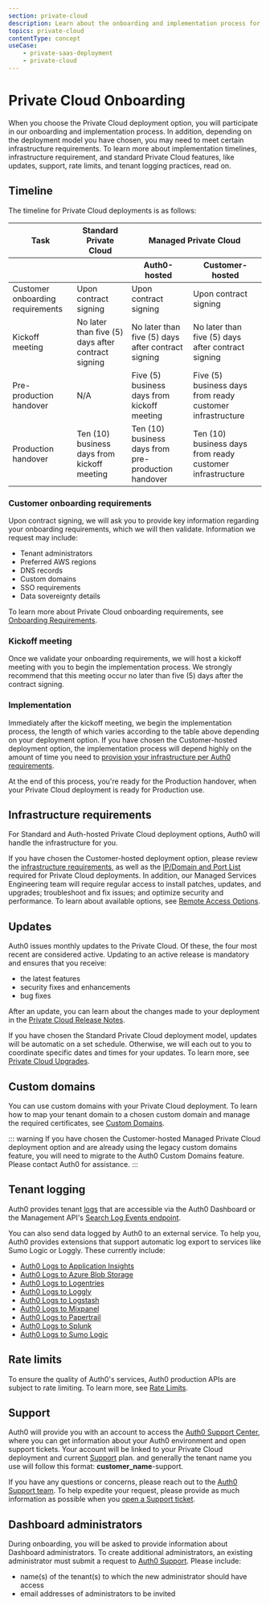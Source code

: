 ```yaml
---
section: private-cloud
description: Learn about the onboarding and implementation process for Private Cloud deployment options.
topics: private-cloud
contentType: concept
useCase: 
    - private-saas-deployment
    - private-cloud
---
```

# Private Cloud Onboarding

When you choose the Private Cloud deployment option, you will participate in our onboarding and implementation process. In addition, depending on the deployment model you have chosen, you may need to meet certain infrastructure requirements. To learn more about implementation timelines, infrastructure requirement, and standard Private Cloud features, like updates, support, rate limits, and tenant logging practices, read on. 

## Timeline

The timeline for Private Cloud deployments is as follows:

<table class="table">
  <thead>
    <tr>
      <th><strong>Task</strong></td>
      <th><strong>Standard Private Cloud</strong></td>
      <th colspan=2><strong>Managed Private Cloud</strong></td>
    </tr>
    <tr>
      <th></td>
      <th></td>
      <th><strong>Auth0-hosted</strong></td>
      <th><strong>Customer-hosted</strong></td>
    </tr>
  </thead>
  <tbody>
    <tr>
      <td>Customer onboarding requirements</td>
      <td>Upon contract signing</td>
      <td>Upon contract signing</td>
      <td>Upon contract signing</td>
    </tr>
    <tr>
      <td>Kickoff meeting</td>
      <td>No later than five (5) days after contract signing</td>
      <td>No later than five (5) days after contract signing</td>
      <td>No later than five (5) days after contract signing</td>
    </tr>
    <tr>
      <td>Pre-production handover</td>
      <td>N/A</td>
      <td>Five (5) business days from kickoff meeting</td>
      <td>Five (5) business days from ready customer infrastructure</td>
    </tr>
    <tr>
      <td>Production handover</td>
      <td>Ten (10) business days from kickoff meeting</td>
      <td>Ten (10) business days from pre-production handover</td>
      <td>Ten (10) business days from ready customer infrastructure</td>
    </tr>
  </tbody>
</table>

### Customer onboarding requirements

Upon contract signing, we will ask you to provide key information regarding your onboarding requirements, which we will then validate.
Information we request may include:

* Tenant administrators
* Preferred AWS regions
* DNS records
* Custom domains
* SSO requirements
* Data sovereignty details

To learn more about Private Cloud onboarding requirements, see [Onboarding Requirements](/private-cloud/onboarding/onboarding-requirements).

### Kickoff meeting

Once we validate your onboarding requirements, we will host a kickoff meeting with you to begin the implementation process. We strongly recommend that this meeting occur no later than five (5) days after the contract signing.

### Implementation

Immediately after the kickoff meeting, we begin the implementation process, the length of which varies according to the table above depending on your deployment option. If you have chosen the Customer-hosted deployment option, the implementation process will depend highly on the amount of time you need to [provision your infrastructure per Auth0 requirements](/private-cloud/onboarding/managed-private-cloud/infrastructure).

At the end of this process, you're ready for the Production handover, when your Private Cloud deployment is ready for Production use.

## Infrastructure requirements

For Standard and Auth-hosted Private Cloud deployment options, Auth0 will handle the infrastructure for you.

If you have chosen the Customer-hosted deployment option, please review the [infrastructure requirements](/private-cloud/onboarding/managed-private-cloud/infrastructure), as well as the [IP/Domain and Port List](/private-cloud/onboarding/managed-private-cloud/ip-domain-port-list) required for Private Cloud deployments. In addition, our Managed Services Engineering team will require regular access to install patches, updates, and upgrades; troubleshoot and fix issues; and optimize security and performance. To learn about available options, see [Remote Access Options](/private-cloud/onboarding/managed-private-cloud/remote-access-options).

## Updates

Auth0 issues monthly updates to the Private Cloud. Of these, the four most recent are considered active. Updating to an active release is mandatory and ensures that you receive:

* the latest features
* security fixes and enhancements
* bug fixes

After an update, you can learn about the changes made to your deployment in the [Private Cloud Release Notes](https://auth0.com/releases/).

If you have chosen the Standard Private Cloud deployment model, updates will be automatic on a set schedule. Otherwise, we will each out to you to coordinate specific dates and times for your updates. To learn more, see [Private Cloud Upgrades](/private-cloud/operations-upgrades). 

## Custom domains

You can use custom domains with your Private Cloud deployment. To learn how to map your tenant domain to a chosen custom domain and manage the required certificates, see [Custom Domains](/custom-domains).

::: warning
If you have chosen the Customer-hosted Managed Private Cloud deployment option and are already using the legacy custom domains feature, you will need to migrate to the Auth0 Custom Domains feature. Please contact Auth0 for assistance.
:::

## Tenant logging

Auth0 provides tenant [logs](/logs) that are accessible via the Auth0 Dashboard or the Management API's [Search Log Events endpoint](/api/v2#!/Logs/get_logs).

You can also send data logged by Auth0 to an external service. To help you, Auth0 provides extensions that support automatic log export to services like Sumo Logic or Loggly. These currently include:

* [Auth0 Logs to Application Insights](/extensions/application-insight)
* [Auth0 Logs to Azure Blob Storage](/extensions/azure-blob-storage)
* [Auth0 Logs to Logentries](/extensions/logentries)
* [Auth0 Logs to Loggly](/extensions/loggly)
* [Auth0 Logs to Logstash](/extensions/logstash)
* [Auth0 Logs to Mixpanel](/extensions/mixpanel)
* [Auth0 Logs to Papertrail](/extensions/papertrail)
* [Auth0 Logs to Splunk](/extensions/splunk)
* [Auth0 Logs to Sumo Logic](/extensions/sumologic)

## Rate limits

To ensure the quality of Auth0's services, Auth0 production APIs are subject to rate limiting. To learn more, see [Rate Limits](/policies/rate-limits).

## Support

Auth0 will provide you with an account to access the [Auth0 Support Center](${env.DOMAIN_URL_SUPPORT}), where you can get information about your Auth0 environment and open support tickets. Your account will be linked to your Private Cloud deployment and current [Support](/support) plan. and generally the tenant name you use will follow this format: **customer_name**-support.

If you have any questions or concerns, please reach out to the [Auth0 Support team](${env.DOMAIN_URL_SUPPORT}). To help expedite your request, please provide as much information as possible when you [open a Support ticket](/support/tickets).

## Dashboard administrators

During onboarding, you will be asked to provide information about Dashboard administrators. To create additional administrators, an existing administrator must submit a request to [Auth0 Support](${env.DOMAIN_URL_SUPPORT}). Please include:

* name(s) of the tenant(s) to which the new administrator should have access
* email addresses of administrators to be invited